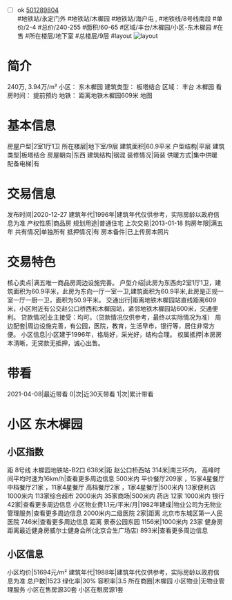 - [ ] ok [501289804](https://bj.5i5j.com/ershoufang/501289804.html)  
 #地铁站/永定门外 #地铁站/木樨园 #地铁站/海户屯 ,  #地铁线/8号线南段
#单价/2-4 #总价/240-255 #面积/60-65   #区域/丰台/木樨园/小区-东木樨园 #在售 #所在楼层/地下室 #总楼层/9层 #layout 
![layout](http://image2a.5i5j.com/bdir/layout/0eef7144a9ae44119cc301783e9c4769.jpg_P5.jpg) 
# 简介 
 240万,  3.94万/m² 
小区： 东木樨园
建筑类型： 板塔结合
区域： 丰台 木樨园
看房时间： 提前预约
地铁： 距离地铁木樨园609米 地图
# 基本信息 
 房屋户型|2室1厅1卫
所在楼层|地下室/9层
建筑面积|60.9平米
户型结构|平层
建筑类型|板塔结合
房屋朝向|东西
建筑结构|钢混
装修情况|简装
供暖方式|集中供暖
配备电梯|有
# 交易信息 
 发布时间|2020-12-27
建筑年代|1996年|建筑年代仅供参考，实际房龄以政府信息为准
产权性质|商品房
规划用途|普通住宅
上次交易|2013-01-18
购房年限|满五年
共有情况|单独所有
抵押情况|有
房本备件|已上传房本照片
# 交易特色 
 核心卖点|满五唯一商品房周边设施完善。
户型介绍|此房为东西向2室1厅1卫，建筑面积为60.9平米，此房为东向一厅一室一卫,建筑面积为60.9平米,此房是正规一室一厅一厨一卫，面积为50.9平米。
交通出行|距离地铁木樨园站直线距离609米，小区附近有公交赵公口桥西和木樨园站，紧邻地铁木樨园站600米，交通便利。
贷款情况|业主接受：均可。（贷款情况仅供参考，最终以实际情况为准）
周边配套|周边设施完善，有公园，医院，教育，生活早市，银行等，居住非常方便。
小区信息|小区建于1996年，格局好，采光好，结构合理。
权属抵押|本房房本清晰，无贷款无抵押，诚心出售。
# 带看 
 2021-04-08|最近带看	 0|次|近30天带看	 1|次|累计带看
# 小区 东木樨园
## 小区指数 
 距 8号线 木樨园地铁站-B2口 638米|距 赵公口桥西站 314米|南三环内， 高峰时间平均时速为16km/h|查看更多周边信息
500米内 平价餐厅209家 ，15家4星餐厅
中档餐厅21家 ，11家4星餐厅
高档餐厅2家 ，1家4星餐厅|500米内 13家便利店
1000米内 113家综合超市
2000米内 35家商场|500米内 药店 12家
1000米内 银行 42家|查看更多周边信息
小区物业费1.1元/平米/月|1982年建成|物业公司为无物业管理服务|查看更多周边信息
2000米内二级医院 2家|距离 北京市东城区第一人民医院  746米|查看更多周边信息
距离 景泰公园东园 1156米|1000米内 23家 健身房
距离最近健身房威尔士健身会所(北京合生广场店) 893米|查看更多周边信息
## 小区信息 
 小区均价|51694元/m²
建筑年代|1988年|建筑年代仅供参考，实际房龄以政府信息为准
总户数|1523
绿化率|30%
容积率|3.5
所在商圈|木樨园
小区物业|无物业管理服务
小区在售房源30套
小区在租房源1套
